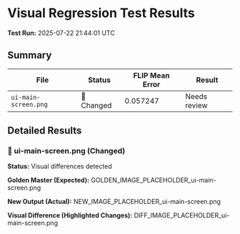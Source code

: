 # Visual Regression Test Results

**Test Run:** 2025-07-22 21:44:01 UTC

## Summary

| File | Status | FLIP Mean Error | Result |
|------|--------|-----------------|--------|
| `ui-main-screen.png` | 🔄 Changed | 0.057247 | Needs review |


## Detailed Results

### 🔄 ui-main-screen.png (Changed)

**Status:** Visual differences detected

**Golden Master (Expected):**
GOLDEN_IMAGE_PLACEHOLDER_ui-main-screen.png

**New Output (Actual):**
NEW_IMAGE_PLACEHOLDER_ui-main-screen.png

**Visual Difference (Highlighted Changes):**
DIFF_IMAGE_PLACEHOLDER_ui-main-screen.png

